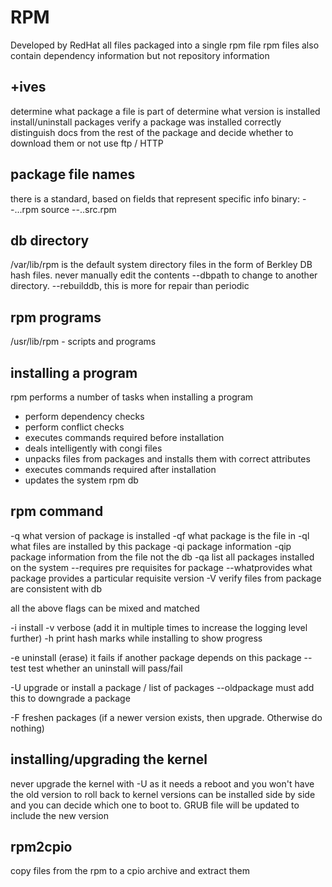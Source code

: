 # RPM

Developed by RedHat
all files packaged into a single rpm file
rpm files also contain dependency information
    but not repository information

## +ives

determine what package a file is part of
determine what version is installed
install/uninstall packages
verify a package was installed correctly
distinguish docs from the rest of the package and decide whether to download them or not
use ftp / HTTP

## package file names

there is a standard, based on fields that represent specific info
binary:
<name>-<version>-<release>.<distro>.<architecture>.rpm
source
<name>-<version>-<release>.<distro>.src.rpm

## db directory

/var/lib/rpm is the default system directory
files in the form of Berkley DB hash files.
never manually edit the contents
--dbpath to change to another directory.
--rebuilddb, this is more for repair than periodic

## rpm programs

/usr/lib/rpm - scripts and programs

## installing a program

rpm performs a number of tasks when installing a program

* perform dependency checks
* perform conflict checks
* executes commands required before installation
* deals intelligently with congi files
* unpacks files from packages and installs them with correct attributes
* executes commands required after installation
* updates the system rpm db

## rpm command

-q              what version of package is installed
-qf             what package is the file in
-ql             what files are installed by this package
-qi             package information
-qip            package information from the file not the db
-qa             list all packages installed on the system
--requires      pre requisites for package
--whatprovides  what package provides a particular requisite version
-V              verify files from package are consistent with db

all the above flags can be mixed and matched

-i      install
-v      verbose (add it in multiple times to increase the logging level further)
-h      print hash marks while installing to show progress

-e      uninstall (erase) it fails if another package depends on this package
--test  test whether an uninstall will pass/fail

-U      upgrade or install a package / list of packages
--oldpackage    must add this to downgrade a package

-F      freshen packages (if a newer version exists, then upgrade. Otherwise do nothing)

## installing/upgrading the kernel

never upgrade the kernel with -U as it needs a reboot and you won't have the old version to roll back to
kernel versions can be installed side by side and you can decide which one to boot to.
GRUB file will be updated to include the new version

## rpm2cpio

copy files from the rpm to a cpio archive and extract them
